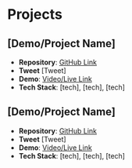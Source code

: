 # Projects

## [Demo/Project Name]
- **Repository**: [GitHub Link]()
- **Tweet** [Tweet]
- **Demo**: [Video/Live Link]()
- **Tech Stack**: [tech], [tech], [tech]

## [Demo/Project Name]
- **Repository**: [GitHub Link]()
- **Tweet** [Tweet]
- **Demo**: [Video/Live Link]()
- **Tech Stack**: [tech], [tech], [tech]
